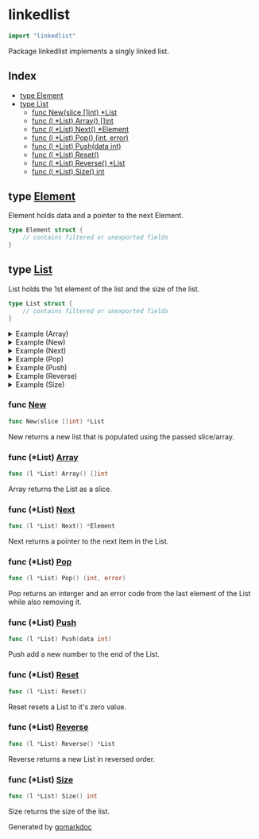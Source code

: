 <!-- Code generated by gomarkdoc. DO NOT EDIT -->

# linkedlist

```go
import "linkedlist"
```

Package linkedlist implements a singly linked list.

## Index

- [type Element](<#type-element>)
- [type List](<#type-list>)
  - [func New(slice []int) *List](<#func-new>)
  - [func (l *List) Array() []int](<#func-list-array>)
  - [func (l *List) Next() *Element](<#func-list-next>)
  - [func (l *List) Pop() (int, error)](<#func-list-pop>)
  - [func (l *List) Push(data int)](<#func-list-push>)
  - [func (l *List) Reset()](<#func-list-reset>)
  - [func (l *List) Reverse() *List](<#func-list-reverse>)
  - [func (l *List) Size() int](<#func-list-size>)


## type [Element](<https://github.com/vpayno/exercism-workspace/blob/main/go/simple-linked-list/simple_linked_list.go#L7-L10>)

Element holds data and a pointer to the next Element.

```go
type Element struct {
    // contains filtered or unexported fields
}
```

## type [List](<https://github.com/vpayno/exercism-workspace/blob/main/go/simple-linked-list/simple_linked_list.go#L13-L18>)

List holds the 1st element of the list and the size of the list.

```go
type List struct {
    // contains filtered or unexported fields
}
```

<details><summary>Example (Array)</summary>
<p>

```go
{
	s1 := []int{0, 1, 2, 3, 4}
	list := New(s1)
	s2 := list.Array()

	fmt.Printf("s1: %#v\n", s1)
	fmt.Printf("s2: %#v\n", s2)

}
```

#### Output

```
s1: []int{0, 1, 2, 3, 4}
s2: []int{0, 1, 2, 3, 4}
```

</p>
</details>

<details><summary>Example (New)</summary>
<p>

```go
{
	slice := []int{0, 1, 2, 3, 4}
	list := New(slice)

	fmt.Printf("slice: %#v\n", slice)
	fmt.Printf("list.head.data: %v\n", list.head.data)
	fmt.Printf("list.tail.data: %v\n", list.tail.data)
	fmt.Printf("list.size: %d\n", list.size)

}
```

#### Output

```
slice: []int{0, 1, 2, 3, 4}
list.head.data: 0
list.tail.data: 4
list.size: 5
```

</p>
</details>

<details><summary>Example (Next)</summary>
<p>

```go
{
	slice := []int{0, 1, 2, 3, 4}
	list := New(slice)

	fmt.Printf("slice: %#v\n", slice)

	n := list.Next()
	for n != nil {
		d := n.data
		fmt.Printf("next: %d\n", d)
		n = list.Next()
	}

}
```

#### Output

```
slice: []int{0, 1, 2, 3, 4}
next: 0
next: 1
next: 2
next: 3
next: 4
```

</p>
</details>

<details><summary>Example (Pop)</summary>
<p>

```go
{
	slice := []int{0, 1, 2, 3, 4}
	list := New(slice)

	fmt.Printf("slice: %#v\n", slice)
	fmt.Printf("before: %d\n", list.tail.data)

	d, e := list.Pop()
	fmt.Printf("popped: %d, %v\n", d, e)
	fmt.Printf("after: %d\n", list.tail.data)

	d, e = list.Pop()
	fmt.Printf("popped: %d, %v\n", d, e)
	fmt.Printf("after: %d\n", list.tail.data)

	d, e = list.Pop()
	fmt.Printf("popped: %d, %v\n", d, e)
	fmt.Printf("after: %d\n", list.tail.data)

	d, e = list.Pop()
	fmt.Printf("popped: %d, %v\n", d, e)
	fmt.Printf("after: %d\n", list.tail.data)

	d, e = list.Pop()
	fmt.Printf("popped: %d, %v\n", d, e)

}
```

#### Output

```
slice: []int{0, 1, 2, 3, 4}
before: 4
popped: 4, <nil>
after: 3
popped: 3, <nil>
after: 2
popped: 2, <nil>
after: 1
popped: 1, <nil>
after: 0
popped: 0, <nil>
```

</p>
</details>

<details><summary>Example (Push)</summary>
<p>

```go
{
	l1 := List{
		head: nil,
		tail: nil,
		curr: nil,
		size: 0,
	}

	fmt.Printf("(%d) %v, %v\n", l1.Size(), l1.head, l1.tail)
	l1.Push(0)

	fmt.Printf("(%d) %d, %d\n", l1.Size(), l1.head.data, l1.tail.data)
	l1.Push(1)

	fmt.Printf("(%d) %d, %d\n", l1.Size(), l1.head.next.data, l1.tail.data)
	l1.Push(2)

	fmt.Printf("(%d) %d, %d\n", l1.Size(), l1.head.next.next.data, l1.tail.data)
	l1.Push(3)

	fmt.Printf("(%d) %d, %d\n", l1.Size(), l1.head.next.next.next.data, l1.tail.data)
	l1.Push(4)

	fmt.Printf("(%d) %d, %d\n", l1.Size(), l1.head.next.next.next.next.data, l1.tail.data)

}
```

#### Output

```
(0) <nil>, <nil>
(1) 0, 0
(2) 1, 1
(3) 2, 2
(4) 3, 3
(5) 4, 4
```

</p>
</details>

<details><summary>Example (Reverse)</summary>
<p>

```go
{
	s1 := []int{0, 1, 2, 3, 4}
	l1 := New(s1)
	l2 := l1.Reverse()
	s2 := l2.Array()

	fmt.Printf("s1: %#v\n", s1)
	fmt.Printf("s2: %#v\n", s2)

}
```

#### Output

```
s1: []int{0, 1, 2, 3, 4}
s2: []int{4, 3, 2, 1, 0}
```

</p>
</details>

<details><summary>Example (Size)</summary>
<p>

```go
{
	slice := []int{0, 1, 2, 3, 4}
	list := New(slice)

	fmt.Printf("slice len: %d\n", len(slice))
	fmt.Printf(" list len: %d\n", list.Size())

}
```

#### Output

```
slice len: 5
 list len: 5
```

</p>
</details>

### func [New](<https://github.com/vpayno/exercism-workspace/blob/main/go/simple-linked-list/simple_linked_list.go#L21>)

```go
func New(slice []int) *List
```

New returns a new list that is populated using the passed slice/array.

### func \(\*List\) [Array](<https://github.com/vpayno/exercism-workspace/blob/main/go/simple-linked-list/simple_linked_list.go#L118>)

```go
func (l *List) Array() []int
```

Array returns the List as a slice.

### func \(\*List\) [Next](<https://github.com/vpayno/exercism-workspace/blob/main/go/simple-linked-list/simple_linked_list.go#L46>)

```go
func (l *List) Next() *Element
```

Next returns a pointer to the next item in the List.

### func \(\*List\) [Pop](<https://github.com/vpayno/exercism-workspace/blob/main/go/simple-linked-list/simple_linked_list.go#L87>)

```go
func (l *List) Pop() (int, error)
```

Pop returns an interger and an error code from the last element of the List while also removing it.

### func \(\*List\) [Push](<https://github.com/vpayno/exercism-workspace/blob/main/go/simple-linked-list/simple_linked_list.go#L58>)

```go
func (l *List) Push(data int)
```

Push add a new number to the end of the List.

### func \(\*List\) [Reset](<https://github.com/vpayno/exercism-workspace/blob/main/go/simple-linked-list/simple_linked_list.go#L79>)

```go
func (l *List) Reset()
```

Reset resets a List to it's zero value.

### func \(\*List\) [Reverse](<https://github.com/vpayno/exercism-workspace/blob/main/go/simple-linked-list/simple_linked_list.go#L139>)

```go
func (l *List) Reverse() *List
```

Reverse returns a new List in reversed order.

### func \(\*List\) [Size](<https://github.com/vpayno/exercism-workspace/blob/main/go/simple-linked-list/simple_linked_list.go#L41>)

```go
func (l *List) Size() int
```

Size returns the size of the list.



Generated by [gomarkdoc](<https://github.com/princjef/gomarkdoc>)
